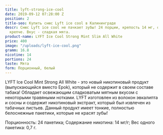 ```yaml
---
title: lyft-strong-ice-cool
date: 2019-09-12 07:28:00 Z
position: 2
title-seo: Купить снюс Lyft ice cool в Калининграде
descr: Снюс Lyft ice cool не пачкает зубы! 24 порции, крепость 14 мг, ощущается немного
  крепче. Вкус - сладкая мята.
product-name: LYFT Ice Cool Strong Mint Slim All White
price: 400
image: "/uploads/lyft-ice-cool.png"
gramm: 16.8
nicotine: 14
portions: 24
taste: Мята
form: Порционный, белый
---
```


LYFT Ice Cool Mint Strong All White - это новый никотиновый продукт (выпускающийся вместо Epok), который не содержит в своем составе табака!
Обладает освежающим сладковатым мятным вкусом с некоторыми травяными нотками.
LYFT изготовлен из волокон эвкалипта и сосны и содержит никотиновый экстракт, который был извлечен из табачных листьев.
Данный продукт имеет тонкие, полностью белоснежные пакетики, которые не красят зубы!

Порционность: 24 пакетика;
Содержание никотина: 14 мг/г;
Вес одного пакетика: 0,7 г.